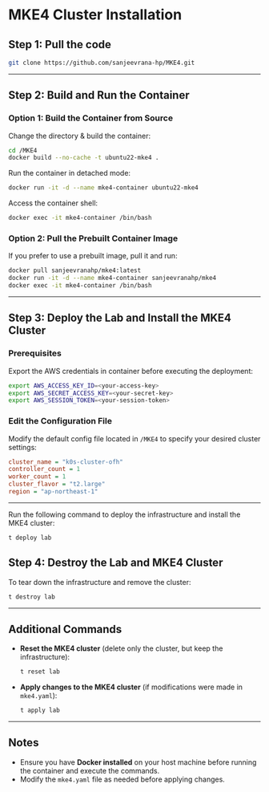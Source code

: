 

# MKE4 Cluster Installation  

## Step 1: Pull the code 
```sh 
git clone https://github.com/sanjeevrana-hp/MKE4.git
```

---

## Step 2: Build and Run the Container  

### Option 1: Build the Container from Source  
Change the directory & build the container:  

```sh
cd /MKE4
docker build --no-cache -t ubuntu22-mke4 .
```

Run the container in detached mode:  

```sh
docker run -it -d --name mke4-container ubuntu22-mke4
```

Access the container shell:  

```sh
docker exec -it mke4-container /bin/bash
```

### Option 2: Pull the Prebuilt Container Image  
If you prefer to use a prebuilt image, pull it and run:  

```sh
docker pull sanjeevranahp/mke4:latest
docker run -it -d --name mke4-container sanjeevranahp/mke4
docker exec -it mke4-container /bin/bash
```

---

## Step 3: Deploy the Lab and Install the MKE4 Cluster  

### Prerequisites
Export the AWS credentials in container before executing the deployment:  

```sh
export AWS_ACCESS_KEY_ID=<your-access-key>
export AWS_SECRET_ACCESS_KEY=<your-secret-key>
export AWS_SESSION_TOKEN=<your-session-token>
```

### Edit the Configuration File  
Modify the default config file located in `/MKE4` to specify your desired cluster settings:  

```ini
cluster_name = "k0s-cluster-ofh"
controller_count = 1
worker_count = 1
cluster_flavor = "t2.large"
region = "ap-northeast-1"
```
---

Run the following command to deploy the infrastructure and install the MKE4 cluster:  

```sh
t deploy lab
```

## Step 4: Destroy the Lab and MKE4 Cluster  
To tear down the infrastructure and remove the cluster:  

```sh
t destroy lab
```

---

## Additional Commands  

- **Reset the MKE4 cluster** (delete only the cluster, but keep the infrastructure):  
  
  ```sh
  t reset lab
  ```  

- **Apply changes to the MKE4 cluster** (if modifications were made in `mke4.yaml`):  
  
  ```sh
  t apply lab
  ```

---

## Notes  
- Ensure you have **Docker installed** on your host machine before running the container and execute the commands.  
- Modify the `mke4.yaml` file as needed before applying changes.  
